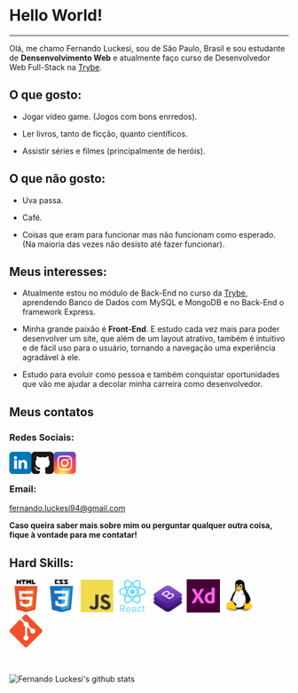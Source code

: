 # Hello World!

---

Olá, me chamo Fernando Luckesi, sou de São Paulo, Brasil e sou estudante de **Densenvolvimento Web** e atualmente faço curso de Desenvolvedor Web Full-Stack na [Trybe](https://www.betrybe.com).

## O que gosto:

* Jogar vídeo game. (Jogos com bons enrredos).

* Ler livros, tanto de ficção, quanto científicos.

* Assistir séries e filmes (principalmente de heróis).

## O que não gosto:

* Uva passa.

* Café.

* Coisas que eram para funcionar mas não funcionam como esperado. (Na maioria das vezes não desisto até fazer funcionar).

## Meus interesses:

* Atualmente estou no módulo de Back-End no curso da [Trybe](https://www.betrybe.com), aprendendo Banco de Dados com MySQL e MongoDB e no Back-End o framework Express.

* Minha grande paixão é **Front-End**. E estudo cada vez mais para poder desenvolver um site, que além de um layout atrativo, também é intuitivo e de fácil uso para o usuário, tornando a navegação uma experiência agradável à ele.

* Estudo para evoluir como pessoa e também conquistar oportunidades que vão me ajudar a decolar minha carreira como desenvolvedor.

## Meus contatos

### Redes Sociais:

  <a target="_blank" href="https://github.com/fernandoluckesi">
    <img align="left" alt="GitHub" width="40px" src="images/linkedin.svg" />
  </a>
  <a target="_blank" href="https://br.linkedin.com/in/fernando-luckesi">
    <img align="left" alt="LinkdeIn" width="40px" src="images/github.svg" />
  </a>
  <a target="_blank" href="https://www.instagram.com/fernandoluckesi/">
    <img align="left" alt="Instagram" width="40px" src="images/instagram.svg" />
  </a>
  <br/>
  <br/>
  
### Email:

fernando.luckesi94@gmail.com

**Caso queira saber mais sobre mim ou perguntar qualquer outra coisa, fique à vontade para me contatar!**

## Hard Skills:

<code><img width="60px" src="images/html.svg"></code>
<code><img width="60px" src="images/css.svg"></code>
<code><img width="60px" src="images/js.svg"></code>
<code><img width="60px" src="images/react.svg"></code>
<code><img width="60px" src="images/bootstrap.png"></code>
<code><img width="60px" src="images/adobexd.png"></code>
<code><img width="60px" src="images/linux.svg"></code>
<code><img width="60px" src="images/git.svg"></code>

<br/>

<!--
**fernandoluckesi/fernandoluckesi** is a ✨ _special_ ✨ repository because its `README.md` (this file) appears on your GitHub profile.

Here are some ideas to get you started:

- 🔭 I’m currently working on ...
- 🌱 I’m currently learning ...
- 👯 I’m looking to collaborate on ...
- 🤔 I’m looking for help with ...
- 💬 Ask me about ...
- 📫 How to reach me: ...
- 😄 Pronouns: ...
- ⚡ Fun fact: ...
-->

![Fernando Luckesi's github stats](https://github-readme-stats.vercel.app/api?username=fernandoluckesi)
